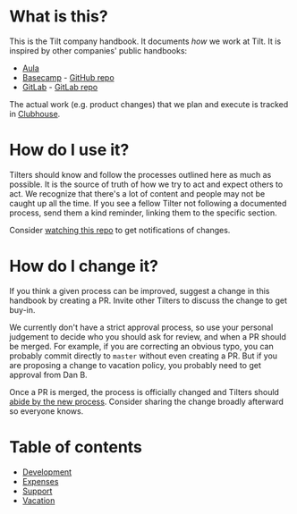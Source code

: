 # What is this?
This is the Tilt company handbook. It documents _how_ we work at Tilt. It is inspired by other companies' public handbooks:

- [Aula](https://www.notion.so/The-Aula-Brain-4da091a8797840108311d99815b3b36f)
- [Basecamp](https://basecamp.com/handbook) - [GitHub repo](https://github.com/basecamp/handbook)
- [GitLab](https://about.gitlab.com/handbook/) - [GitLab repo](https://gitlab.com/gitlab-com/www-gitlab-com/-/tree/master/source/handbook)

The actual work (e.g. product changes) that we plan and execute is tracked in [Clubhouse](https://app.clubhouse.io/windmill). 

# How do I use it?

Tilters should know and follow the processes outlined here as much as possible. It is the source of truth of how we try to act and expect others to act. We recognize that there's a lot of content and people may not be caught up all the time. If you see a fellow Tilter not following a documented process, send them a kind reminder, linking them to the specific section.

Consider [watching this repo](https://help.github.com/en/github/receiving-notifications-about-activity-on-github/watching-and-unwatching-repositories) to get notifications of changes.

# How do I change it?

If you think a given process can be improved, suggest a change in this handbook by creating a PR. Invite other Tilters to discuss the change to get buy-in. 

We currently don't have a strict approval process, so use your personal judgement to decide who you should ask for review, and when a PR should be merged. For example, if you are correcting an obvious typo, you can probably commit directly to `master` without even creating a PR. But if you are proposing a change to vacation policy, you probably need to get approval from Dan B.

Once a PR is merged, the process is officially changed and Tilters should [abide by the new process](#how-do-i-use-it). Consider sharing the change broadly afterward so everyone knows.

# Table of contents

- [Development](/development/README.md)
- [Expenses](/expenses/README.md)
- [Support](/support/README.md)
- [Vacation](/vacation/README.md)
